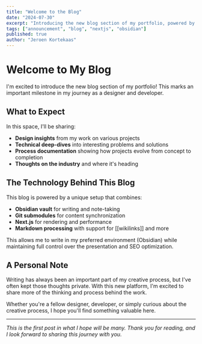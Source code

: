```yaml
---
title: "Welcome to the Blog"
date: "2024-07-30"
excerpt: "Introducing the new blog section of my portfolio, powered by Obsidian vault integration and Next.js."
tags: ["announcement", "blog", "nextjs", "obsidian"]
published: true
author: "Jeroen Kortekaas"
---
```


# Welcome to My Blog

I'm excited to introduce the new blog section of my portfolio! This marks an important milestone in my journey as a designer and developer.

## What to Expect

In this space, I'll be sharing:

- **Design insights** from my work on various projects
- **Technical deep-dives** into interesting problems and solutions
- **Process documentation** showing how projects evolve from concept to completion
- **Thoughts on the industry** and where it's heading

## The Technology Behind This Blog

This blog is powered by a unique setup that combines:

- **Obsidian vault** for writing and note-taking
- **Git submodules** for content synchronization
- **Next.js** for rendering and performance
- **Markdown processing** with support for [[wikilinks]] and more

This allows me to write in my preferred environment (Obsidian) while maintaining full control over the presentation and SEO optimization.

## A Personal Note

Writing has always been an important part of my creative process, but I've often kept those thoughts private. With this new platform, I'm excited to share more of the thinking and process behind the work.

Whether you're a fellow designer, developer, or simply curious about the creative process, I hope you'll find something valuable here.

---

*This is the first post in what I hope will be many. Thank you for reading, and I look forward to sharing this journey with you.*